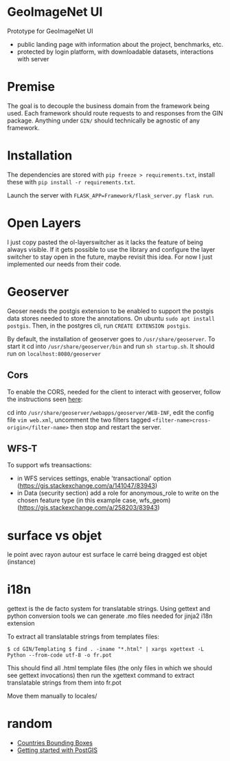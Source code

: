 # GeoImageNet UI

Prototype for GeoImageNet UI
- public landing page with information about the project, benchmarks, etc.
- protected by login platform, with downloadable datasets, interactions with server

# Premise

The goal is to decouple the business domain from the framework being used.
Each framework should route requests to and responses from the GIN package.
Anything under `GIN/` should technically be agnostic of any framework.


# Installation

The dependencies are stored with `pip freeze > requirements.txt`, install these with `pip install -r requirements.txt`.

Launch the server with `FLASK_APP=Framework/flask_server.py flask run`.

# Open Layers

I just copy pasted the ol-layerswitcher as it lacks the feature of being always visible.
If it gets possible to use the library and configure the layer switcher to stay open in the future,
maybe revisit this idea. For now I just implemented our needs from their code.

# Geoserver

Geoser needs the postgis extension to be enabled to support the postgis data stores needed to store the annotations.
On ubuntu `sudo apt install postgis`. Then, in the postgres cli, run `CREATE EXTENSION postgis`.

By default, the installation of geoserver goes to `/usr/share/geoserver`. To start it cd into `/usr/share/geoserver/bin`
and run `sh startup.sh`. It should run on `localhost:8080/geoserver`

## Cors

To enable the CORS, needed for the client to interact with geoserver, follow the instructions seen 
[here](https://docs.geoserver.org/latest/en/user/production/container.html#enable-cors):

cd into `/usr/share/geoserver/webapps/geoserver/WEB-INF`, edit the config file `vim web.xml`,
uncomment the two filters tagged `<filter-name>cross-origin</filter-name>` then stop and restart the server.

## WFS-T

To support wfs treansactions:
- in WFS services settings, enable 'transactional' option (https://gis.stackexchange.com/a/141047/83943)
- in Data (security section) add a role for anonymous_role to write on the chosen feature type (in this example case, wfs_geom) (https://gis.stackexchange.com/a/258203/83943)

# surface vs objet
le point avec rayon autour est surface
le carré being dragged est objet (instance)

# i18n

gettext is the de facto system for translatable strings. Using gettext and python conversion tools we can generate .mo files
needed for jinja2 i18n extension

To extract all translatable strings from templates files:

`
$ cd GIN/Templating
$ find . -iname "*.html" | xargs xgettext -L Python --from-code utf-8 -o fr.pot
`

This should find all .html template files (the only files in which we should see gettext invocations)
then run the xgettext command to extract translatable strings from them into fr.pot

Move them manually to locales/<lang>

# random

 - [Countries Bounding Boxes](https://gist.github.com/graydon/11198540)
 - [Getting started with PostGIS](https://docs.geoserver.org/latest/en/user/gettingstarted/postgis-quickstart/index.html)
